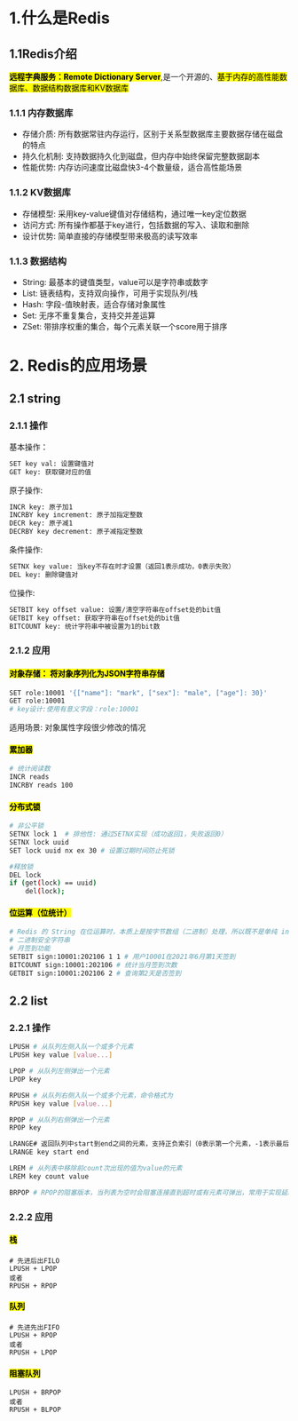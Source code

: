 # 1.什么是Redis
## 1.1Redis介绍
<mark>**远程字典服务：Remote Dictionary Server**</mark>,是一个开源的、<mark>基于内存的高性能数据库、数据结构数据库和KV数据库</mark>
### 1.1.1 内存数据库
- 存储介质: 所有数据常驻内存运⾏，区别于关系型数据库主要数据存储在磁盘的特点
- 持久化机制: ⽀持数据持久化到磁盘，但内存中始终保留完整数据副本
- 性能优势: 内存访问速度⽐磁盘快3-4个数量级，适合⾼性能场景
### 1.1.2 KV数据库
- 存储模型: 采⽤key-value键值对存储结构，通过唯⼀key定位数据
- 访问⽅式: 所有操作都基于key进⾏，包括数据的写⼊、读取和删除
- 设计优势: 简单直接的存储模型带来极⾼的读写效率
### 1.1.3 数据结构

- String: 最基本的键值类型，value可以是字符串或数字
- List: 链表结构，⽀持双向操作，可⽤于实现队列/栈
- Hash: 字段-值映射表，适合存储对象属性
- Set: ⽆序不重复集合，⽀持交并差运算
- ZSet: 带排序权重的集合，每个元素关联⼀个score⽤于排序

# 2. Redis的应用场景
## 2.1 string

### 2.1.1 操作
基本操作：
```bash
SET key val: 设置键值对
GET key: 获取键对应的值
```
原⼦操作:
```bash
INCR key: 原⼦加1
INCRBY key increment: 原⼦加指定整数
DECR key: 原⼦减1
DECRBY key decrement: 原⼦减指定整数
```
条件操作:
```bash
SETNX key value: 当key不存在时才设置（返回1表示成功，0表示失败）
DEL key: 删除键值对
```
位操作:
```bash
SETBIT key offset value: 设置/清空字符串在offset处的bit值
GETBIT key offset: 获取字符串在offset处的bit值
BITCOUNT key: 统计字符串中被设置为1的bit数
```
### 2.1.2 应用
#### <mark>对象存储： 将对象序列化为JSON字符串存储</mark>
```bash
SET role:10001 '{["name"]: "mark", ["sex"]: "male", ["age"]: 30}'
GET role:10001
# key设计:使⽤有意义字段：role:10001
```
适⽤场景: 对象属性字段很少修改的情况

#### <mark>累加器</mark>
```bash
# 统计阅读数
INCR reads 
INCRBY reads 100
```
#### <mark>分布式锁</mark>

```bash
# 非公平锁
SETNX lock 1  # 排他性: 通过SETNX实现（成功返回1，失败返回0）
SETNX lock uuid
SET lock uuid nx ex 30 # 设置过期时间防⽌死锁

#释放锁
DEL lock
if (get(lock) == uuid)
    del(lock);
```

#### <mark>位运算（位统计）</mark>
```bash
# Redis 的 String 在位运算时，本质上是按字节数组（二进制）处理，所以既不是单纯 int，也不是单纯 string
# ⼆进制安全字符串
# ⽉签到功能
SETBIT sign:10001:202106 1 1 # ⽤户10001在2021年6⽉第1天签到
BITCOUNT sign:10001:202106 # 统计当⽉签到次数
GETBIT sign:10001:202106 2 # 查询第2天是否签到
```

## 2.2 list
### 2.2.1 操作
```bash
LPUSH # 从队列左侧⼊队⼀个或多个元素
LPUSH key value [value...]

LPOP # 从队列左侧弹出⼀个元素
LPOP key

RPUSH # 从队列右侧⼊队⼀个或多个元素，命令格式为
RPUSH key value [value...]

RPOP # 从队列右侧弹出⼀个元素
RPOP key

LRANGE# 返回队列中start到end之间的元素，⽀持正负索引（0表示第⼀个元素，-1表示最后⼀个元素）
LRANGE key start end

LREM # 从列表中移除前count次出现的值为value的元素
LREM key count value

BRPOP # RPOP的阻塞版本，当列表为空时会阻塞连接直到超时或有元素可弹出，常⽤于实现延时队列
```

### 2.2.2 应用
#### <mark>栈</mark>

```
# 先进后出FILO
LPUSH + LPOP
或者
RPUSH + RPOP
```

#### <mark>队列</mark> 

```
# 先进先出FIFO
LPUSH + RPOP
或者
RPUSH + LPOP
```
#### <mark>阻塞队列</mark>  
```
LPUSH + BRPOP
或者
RPUSH + BLPOP
```
